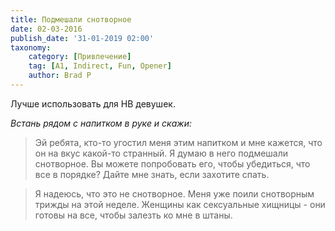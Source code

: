 ```yaml
---
title: Подмешали снотворное
date: 02-03-2016
publish_date: '31-01-2019 02:00'
taxonomy:
    category: [Привлечение]
    tag: [A1, Indirect, Fun, Opener]
    author: Brad P
---
```


Лучше использовать для HB девушек.

_Встань рядом с напитком в руке и скажи:_

> Эй ребята, кто-то угостил меня этим напитком и мне кажется, что он на вкус какой-то странный. Я думаю в него подмешали снотворное. Вы можете попробовать его, чтобы убедиться, что все в порядке? Дайте мне знать, если захотите спать.

> Я надеюсь, что это не снотворное. Меня уже поили снотворным трижды на этой неделе. Женщины как сексуальные хищницы - они готовы на все, чтобы залезть ко мне в штаны.